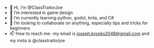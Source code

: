 - 👋 Hi, I’m @ClassTraitorJoe
- 👀 I’m interested in game design
- 🌱 I’m currently learning python, godot, krita, and C#
- 💞️ I’m looking to collaborate on anything, especially tips and tricks for beginners
- 📫 How to reach me- my email is joseph.brooks2048@gmail.com and my insta is @classtraitorjoe
